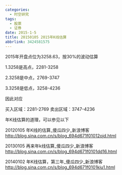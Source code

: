 ```yaml
---
categories:
  - 时空研究
tags:
  - 股票
  - 证券
date: 2015-1-5
title: 20150105 2015年K线估算
abbrlink: 3424581575
---
```


2015年开盘点位为3258.63，按30%的波动估算

1.3258是高点，2281-3258

2.3258是中点，2769-3747

3.3258是低点，3258-4236

因此对应

买入区域：2281-2769
卖出区域：3747-4236


年K线估算的道理，可以参见以下

20120105 年K线的估算_傻瓜四少_新浪博客
http://blog.sina.com.cn/s/blog_694d671f01012ojd.html

20130105 再来年k线估算_傻瓜四少_新浪博客
http://blog.sina.com.cn/s/blog_694d671f0101dd16.html

20140102 年K线估算，第三年_傻瓜四少_新浪博客
http://blog.sina.com.cn/s/blog_694d671f0101kiu1.html
